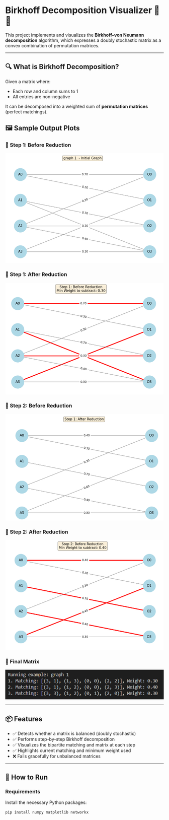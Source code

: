 # Birkhoff Decomposition Visualizer 🧮🎨

This project implements and visualizes the **Birkhoff–von Neumann decomposition** algorithm, which expresses a doubly stochastic matrix as a convex combination of permutation matrices.

---

## 🔍 What is Birkhoff Decomposition?

Given a matrix where:
- Each row and column sums to 1
- All entries are non-negative

It can be decomposed into a weighted sum of **permutation matrices** (perfect matchings).
## 🖼️ Sample Output Plots

### 🔸 Step 1: Before Reduction

![Step 1 Before](img/Screenshot%202025-05-22%20224158.png)

### 🔸 Step 1: After Reduction

![Step 1 After](img/Screenshot%202025-05-22%20224205.png)

### 🔸 Step 2: Before Reduction

![Step 2 Before](img/Screenshot%202025-05-22%20224213.png)

### 🔸 Step 2: After Reduction

![Step 2 After](img/Screenshot%202025-05-22%20224221.png)

### 🔸 Final Matrix

![Final Matrix](img/Screenshot%202025-05-22%20224333.png)

---

## 📦 Features

- ✅ Detects whether a matrix is balanced (doubly stochastic)
- ✅ Performs step-by-step Birkhoff decomposition
- ✅ Visualizes the bipartite matching and matrix at each step
- ✅ Highlights current matching and minimum weight used
- ❌ Fails gracefully for unbalanced matrices

---

## 🚀 How to Run

### Requirements

Install the necessary Python packages:

```bash
pip install numpy matplotlib networkx
